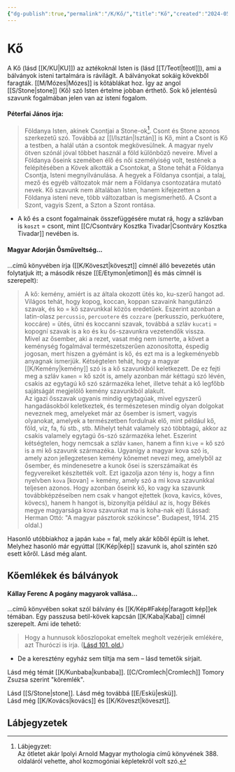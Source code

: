 ```yaml
---
{"dg-publish":true,"permalink":"/K/Kő/","title":"Kő","created":"2024-05-08T13:48","updated":"2024-05-08T13:48"}
---
```



# Kő

A Kő (lásd [[K/KU\|KU]]) az aztékoknál Isten is (lásd [[T/Teotl\|teotl]]), ami a bálványok isteni tartalmára is rávilágít. A bálványokat sokáig kövekből faragták. [[M/Mózes\|Mózes]] is kőtáblákat hoz. Így az angol [[S/Stone\|stone]] (Kő) szó Isten értelme jobban érthető. Sok kő jelentésű szavunk fogalmában jelen van az isteni fogalom.  

#### Péterfai János írja:

> Földanya Isten, akinek Csontjai a Stone-ok[^1]. Csont és Stone azonos szerkezetű szó. Továbbá az [[I/Isztán\|Isztán]] is Kő, mint a Csont is Kő a testben, a halál után a csontok megkövesülnek. A magyar nyelv ötven szónál jóval többet használ a föld különböző neveire. Mivel a Földanya őseink szemében élő és női személyiség volt, testének a felépítésében a Kövek alkották a Csontokat, a Stone tehát a Földanya Csontja, Isteni megnyilvánulása. A hegyek a Földanya csontjai, a talaj, mező és egyéb változatok már nem a Földanya csontozatára mutató nevek. Kő szavunk nem általában Isten, hanem kifejezetten a Földanya isteni neve, több változatban is megismerhető. A Csont a Szont, vagyis Szent, a Szton a Szont rontása.  
- A kő és a csont fogalmainak összefüggésére mutat rá, hogy a szlávban is `koszt` = csont, mint [[C/Csontváry Kosztka Tivadar\|Csontváry Kosztka Tivadar]] nevében is.

#### Magyar Adorján Ősműveltség...  

...című könyvében írja ([[K/Köveszt\|köveszt]] címnél álló bevezetés után folytatjuk itt; a második része [[E/Etymon\|etimon]] és más címnél is szerepelt):  
> A kő: kemény, amiért is az általa okozott ütés ko, ku-szerű hangot ad. Világos tehát, hogy kopog, koccan, koppan szavaink hangutánzó szavak, és ko = kő szavunkkal közös eredetűek. Eszerint azonban a latin-olasz `percussio`, `percuotere` és `cozzare` (perkusszio, perkuótere, koccáre) = ütés, ütni és koccanni szavak, továbbá a szláv `kucati` = kopogní szavak is a ko és ku ős-szavunkra vezetendők vissza.  
> Mivel az ősember, aki a rezet, vasat még nem ismerte, a követ a keménység fogalmával természetszerűen azonosította, éspedig jogosan, mert hiszen a gyémánt is kő, és ezt ma is a legkeményebb anyagnak ismerjük. Kétségtelen tehát, hogy a magyar [[K/Kemény\|kemény]] szó is a kő szavunkból keletkezett. De ez fejti meg a szláv `kamen` = kő szót is, amely azonban már kéttagú szó lévén, csakis az egytagú kő szó származéka lehet, illetve tehát a kő legfőbb sajátságát megjelölő kemény szavunkból alakult.  
> Az igazi ősszavak ugyanis mindig egytagúak, mivel egyszerű hangadásokból keletkeztek, és természetesen mindig olyan dolgokat neveznek meg, amelyeket már az ősember is ismert, vagyis olyanokat, amelyek a természetben fordulnak elő, mint például kő, főld, víz, fa, fú stb., stb. Mihelyt tehát valamely szó többtagú, akkor az csakis valamely egytagú ős-szó származéka lehet. Eszerint kétségtelen, hogy nemcsak a szláv `kamen`, hanem a finn `kive` = kő szó is a mi kő szavunk származéka. Ugyanígy a magyar kova szó is, amely azon jellegzetesen kemény kőnemet nevezi meg, amelyből az ősember, és mindenesetre a kunok ősei is szerszámaikat és fegyvereiket készítették volt. Ezt igazolja azon tény is, hogy a finn nyelvben `kova` \[kovan\] = kemény, amely szó a mi kova szavunkkal teljesen azonos. Hogy azonban őseink kő, ko vagy ka szavunk továbbképzéseiben nem csak v hangot ejtettek (kova, kavics, köves, kövecs), hanem h hangot is, bizonyítja például az is, hogy Békés megye magyarsága kova szavunkat ma is koha-nak ejti (Lássad: Herman Ottó: "A magyar pásztorok szókincse". Budapest, 1914. 215 oldal.)  

Hasonló utóbbiakhoz a japán `kabe` = fal, mely akár kőből épült is lehet.  
Melyhez hasonló már egyúttal [[K/Kép\|kép]] szavunk is, ahol szintén szó esett kőről. Lásd még alant.  

## Kőemlékek és bálványok

#### Kállay Ferenc A pogány magyarok vallása...

...című könyvében sokat szól bálvány és [[K/Kép#Fakép\|faragott kép]]ek témában. Egy passzusa betil-kövek kapcsán [[K/Kaba\|Kaba]] címnél szerepelt. Ami ide tehető:  
> Hogy a hunnusok kőoszlopokat emeltek megholt vezérjeik emlékére, azt Thuróczi is irja. ([Lásd 101. old.](zotero://open-pdf/library/items/DFI47XPY?page=101&annotation=8IRCHUF2))  
- De a keresztény egyház sem tiltja ma sem – lásd temetők sírjait.

Lásd még témát [[K/Kunbaba\|kunbaba]]. [[C/Cromlech\|Cromlech]] Tomory Zsuzsa szerint "köremlék".  

Lásd [[S/Stone\|stone]]. Lásd még továbbá [[E/Eskü\|eskü]].   
Lásd még [[K/Kovács\|kovács]] és [[K/Köveszt\|köveszt]].  
  

## Lábjegyzetek

[^1]: Lábjegyzet:  
Az ötletet akár Ipolyi Arnold Magyar mythologia című könyvének 388. oldaláról vehette, ahol kozmogóniai képletekről volt szó.  